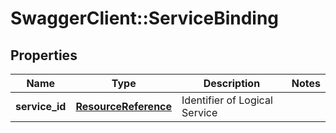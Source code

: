 # SwaggerClient::ServiceBinding

## Properties
Name | Type | Description | Notes
------------ | ------------- | ------------- | -------------
**service_id** | [**ResourceReference**](ResourceReference.md) | Identifier of Logical Service | 


